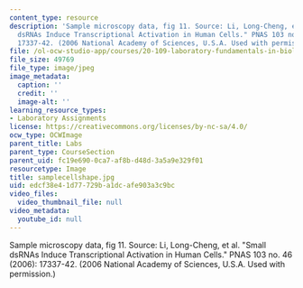 ```yaml
---
content_type: resource
description: 'Sample microscopy data, fig 11. Source: Li, Long-Cheng, et al. "Small
  dsRNAs Induce Transcriptional Activation in Human Cells." PNAS 103 no. 46 (2006):
  17337-42. (2006 National Academy of Sciences, U.S.A. Used with permission.)'
file: /ol-ocw-studio-app/courses/20-109-laboratory-fundamentals-in-biological-engineering-fall-2007/edcf38e41d77729ba1dcafe903a3c9bc_samplecellshape.jpg
file_size: 49769
file_type: image/jpeg
image_metadata:
  caption: ''
  credit: ''
  image-alt: ''
learning_resource_types:
- Laboratory Assignments
license: https://creativecommons.org/licenses/by-nc-sa/4.0/
ocw_type: OCWImage
parent_title: Labs
parent_type: CourseSection
parent_uid: fc19e690-0ca7-af8b-d48d-3a5a9e329f01
resourcetype: Image
title: samplecellshape.jpg
uid: edcf38e4-1d77-729b-a1dc-afe903a3c9bc
video_files:
  video_thumbnail_file: null
video_metadata:
  youtube_id: null
---
```

Sample microscopy data, fig 11. Source: Li, Long-Cheng, et al. "Small dsRNAs Induce Transcriptional Activation in Human Cells." PNAS 103 no. 46 (2006): 17337-42. (2006 National Academy of Sciences, U.S.A. Used with permission.)